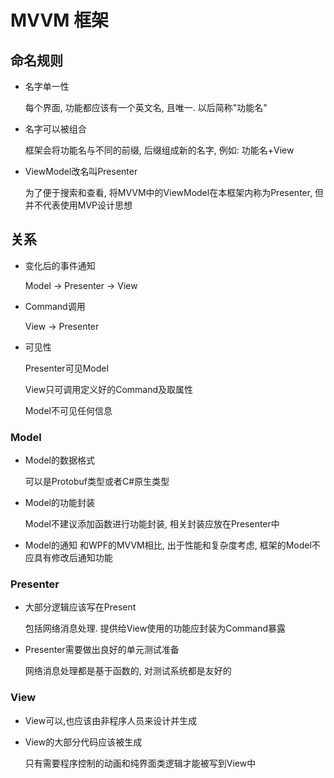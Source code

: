 # MVVM 框架

## 命名规则

* 名字单一性

    每个界面, 功能都应该有一个英文名, 且唯一. 以后简称"功能名"

* 名字可以被组合

    框架会将功能名与不同的前缀, 后缀组成新的名字, 例如: 功能名+View

* ViewModel改名叫Presenter
    
    为了便于搜索和查看, 将MVVM中的ViewModel在本框架内称为Presenter, 但并不代表使用MVP设计思想

## 关系

* 变化后的事件通知

    Model -> Presenter -> View

* Command调用

    View -> Presenter

* 可见性

    Presenter可见Model

    View只可调用定义好的Command及取属性

    Model不可见任何信息


### Model

* Model的数据格式
    
    可以是Protobuf类型或者C#原生类型

* Model的功能封装
    
    Model不建议添加函数进行功能封装, 相关封装应放在Presenter中

* Model的通知
    和WPF的MVVM相比, 出于性能和复杂度考虑, 框架的Model不应具有修改后通知功能
    
### Presenter

* 大部分逻辑应该写在Present

    包括网络消息处理. 提供给View使用的功能应封装为Command暴露
    
* Presenter需要做出良好的单元测试准备

    网络消息处理都是基于函数的, 对测试系统都是友好的
    
### View

* View可以,也应该由非程序人员来设计并生成    

* View的大部分代码应该被生成

    只有需要程序控制的动画和纯界面类逻辑才能被写到View中
    
